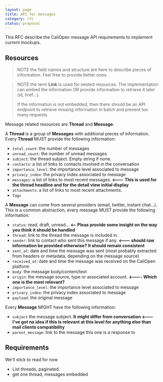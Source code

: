 ```yaml
---
layout: page
title: API for messages
category: rfc
status: proposal
---
```


This RFC describe the CaliOpen message API requirements to implement current
mockups.

## Resources

> NOTE the field names and structure are here to describe pieces of information.
> Feel free to provide better ones.

> NOTE the term **Link** is used for nested resources. The implementation can
> embed the information OR provide information to retrieve it later (id,
> href...).
>
> If the information is not embedded, then there should be an API endpoint to
> retrieve missing information in batch and prevent too many requests.

Message related resources are **Thread** and **Message**.

A **Thread** is a group of **Messages** with additional pieces of information.
Every **Thread** MUST provide the following information:

* `total_count`: the number of messages
* `unread_count`: the number of unread messages
* `subject`: the thread subject. Empty string if none.
* `contacts`: a list of links to contacts involved in the conversation
* `importance_level`: the importance level associated to message
* `privacy_index`: the privacy index associated to message
* `messages`: a list of links to most recent messages. **<--- This is used for
  the thread headline and for the detail view initial display**
* `attachments`: a list of links to most recent attachments.
* `Tags`

A **Message** can come from several providers (email, twitter, instant chat...).
This is a common abstraction, every message MUST provide the following
information:

* `status`: read, draft, unread... **<-- Pleas provide some insight on the way
  you think it should be handled**
* `thread`: link to the thread the message is included in.
* `sender`: link to contact who sent this message if any. **<--- should raw
  information be provided otherwise? It should remain consistent**
* `sent_at`: date and time the message was sent (most probably extracted from
  headers or metadata, depending on the message source)
* `received_at`: date and time the message was received on the CaliOpen platform
* `body`: the message body/content/text
* `origin`: the message source, type or associated account. **<---- Which one is
  the most relevant?**
* `importance_level`: the importance level associated to message
* `privacy_index`: the privacy index associated to message
* `payload`: the original message

Every **Message** MIGHT have the following information:

* `subject` the message subject. **It might differ from conversation <--- I've
  got no idea if this is relevant at this level for anything else than mail
  clients compatibility**
* `parent_message`: link to the message this one is a response to

## Requirements

We'll stick to read for now

* List threads, paginated.
* get one thread, messages embedded
